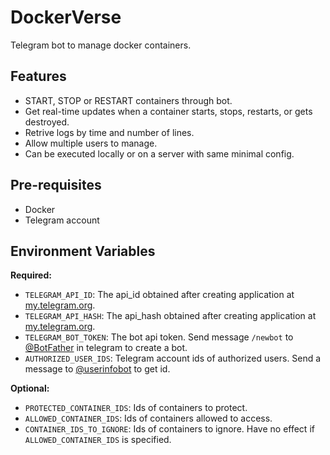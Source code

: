 # DockerVerse
Telegram bot to manage docker containers.


## Features
- START, STOP or RESTART containers through bot.
- Get real-time updates when a container starts, stops, restarts, or gets destroyed.
- Retrive logs by time and number of lines.
- Allow multiple users to manage.
- Can be executed locally or on a server with same minimal config.


## Pre-requisites
- Docker
- Telegram account


## Environment Variables

**Required:**
- `TELEGRAM_API_ID`: The api_id obtained after creating application at [my.telegram.org](https://my.telegram.org/apps).
- `TELEGRAM_API_HASH`: The api_hash obtained after creating application at [my.telegram.org](https://my.telegram.org/apps).
- `TELEGRAM_BOT_TOKEN`: The bot api token. Send message `/newbot` to [@BotFather](https://t.me/BotFather) in telegram to create a bot.
- `AUTHORIZED_USER_IDS`: Telegram account ids of authorized users. Send a message to [@userinfobot](https://t.me/userinfobot) to get id.

**Optional:**
- `PROTECTED_CONTAINER_IDS`: Ids of containers to protect.
- `ALLOWED_CONTAINER_IDS`: Ids of containers allowed to access.
- `CONTAINER_IDS_TO_IGNORE`: Ids of containers to ignore. Have no effect if `ALLOWED_CONTAINER_IDS` is specified.
